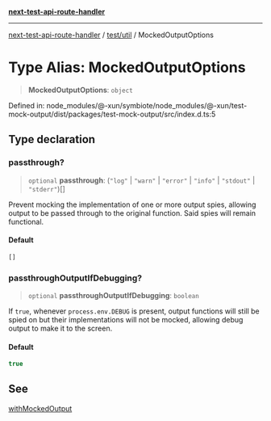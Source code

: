 [**next-test-api-route-handler**](../../../README.md)

***

[next-test-api-route-handler](../../../README.md) / [test/util](../README.md) / MockedOutputOptions

# Type Alias: MockedOutputOptions

> **MockedOutputOptions**: `object`

Defined in: node\_modules/@-xun/symbiote/node\_modules/@-xun/test-mock-output/dist/packages/test-mock-output/src/index.d.ts:5

## Type declaration

### passthrough?

> `optional` **passthrough**: (`"log"` \| `"warn"` \| `"error"` \| `"info"` \| `"stdout"` \| `"stderr"`)[]

Prevent mocking the implementation of one or more output spies, allowing
output to be passed through to the original function. Said spies will
remain functional.

#### Default

```ts
[]
```

### passthroughOutputIfDebugging?

> `optional` **passthroughOutputIfDebugging**: `boolean`

If `true`, whenever `process.env.DEBUG` is present, output functions will
still be spied on but their implementations will not be mocked, allowing
debug output to make it to the screen.

#### Default

```ts
true
```

## See

[withMockedOutput](../functions/withMockedOutput.md)
